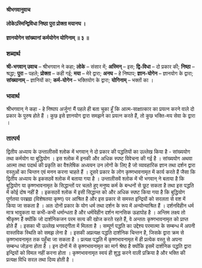 #### श्रीभगवानुवाच
#### लोकेऽस्मिन्द्विविधा निष्ठा पुरा प्रोक्ता मयानघ ।
#### ज्ञानयोगेन सांख्यानां कर्मयोगेन योगिनाम् ॥ ३ ॥

### शब्दार्थ

**श्री-भगवान्  उवाच** – श्रीभगवान ने कहा; **लोके** – संसार में; **अस्मिन्** – इस; **द्वि-विधा** – दो  प्रकार की; **निष्ठा** – श्रद्धा; **पुरा** – पहले; **प्रोक्ता** – कही गई; **मया** – मेरे  द्वारा; **अनघ** – हे निष्पाप; **ज्ञान-योगेन** – ज्ञानयोग के द्वारा; **सांख्यानाम्** – ज्ञानियों का; **कर्म-योगेन** – भक्तियोग के द्वारा; **योगिनाम्** – भक्तों का ।

### भावार्थ

श्रीभगवान् ने कहा - हे निष्पाप अर्जुन! मैं पहले ही बता चुका हूँ कि आत्म-साक्षात्कार का प्रयत्न करने वाले दो प्रकार के पुरुष होते हैं । कुछ इसे ज्ञानयोग द्वारा समझने का प्रयत्न करते हैं, तो कुछ भक्ति-मय सेवा के द्वारा ।

### तात्पर्य

द्वितीय अध्याय के उन्तालीसवें श्लोक में भगवान् ने दो प्रकार की पद्धतियों का उल्लेख किया है - सांख्ययोग तथा कर्मयोग या बुद्धियोग । इस श्लोक में इनकी और अधिक स्पष्ट विवेचना की गई है । सांख्ययोग अथवा आत्मा तथा पदार्थ की प्रकृति का वैश्लेषिक अध्ययन उन लोगों के लिए है जो व्यावहारिक ज्ञान तथा दर्शन द्वारा वस्तुओं का चिन्तन एवं मनन करना चाहते हैं । दूसरे प्रकार के लोग कृष्णभावनामृत में कार्य करते हैं जैसा कि द्वितीय अध्याय के इकसठवें श्लोक में बताया गया है । उन्तालीसवें श्लोक में भी भगवान् ने बताया है कि बुद्धियोग या कृष्णभावनामृत के सिद्धान्तों पर चलते हुए मनुष्य कर्म के बन्धनों से छूट सकता है तथा इस पद्धति में कोई दोष नहीं है । इकसठवें श्लोक में इसी सिद्धान्त को और अधिक स्पष्ट किया गया है कि बुद्धियोग पूर्णतया परब्रह्म (विशेषतया कृष्ण) पर आश्रित है और इस प्रकार से समस्त इन्द्रियों को सरलता से वश में किया जा सकता है । अतः दोनों प्रकार के योग धर्म तथा दर्शन के रूप में अन्योन्याश्रित हैं । दर्शनविहीन धर्म मात्र भावुकता या कभी-कभी धर्मान्धता है और धर्मविहीन दर्शन मानसिक ऊहापोह है । अन्तिम लक्ष्य तो श्रीकृष्ण हैं क्योंकि जो दार्शनिकजन परम सत्य की खोज करते रहते हैं, वे अन्ततः कृष्णभावनामृत को प्राप्त होते हैं । इसका भी उल्लेख भगवद्गीता में मिलता है । सम्पूर्ण पद्धति का उद्देश्य परमात्मा के सम्बन्ध में अपनी वास्तविक स्थिति को समझ लेना है । इसकी अप्रत्यक्ष पद्धति दार्शनिक चिन्तन है, जिसके द्वारा क्रम से कृष्णभावनामृत तक पहुँचा जा सकता है । प्रत्यक्ष पद्धति में कृष्णभावनामृत में ही प्रत्येक वस्तु से अपना सम्बन्ध जोड़ना होता है । इन दोनों में से कृष्णभावनामृत का मार्ग श्रेष्ठ है क्योंकि इसमें दार्शनिक पद्धति द्वारा इन्द्रियों को विमल नहीं करना होता । कृष्णभावनामृत स्वयं ही शुद्ध करने वाली प्रक्रिया है और भक्ति की प्रत्यक्ष विधि सरल तथा दिव्य होती है ।